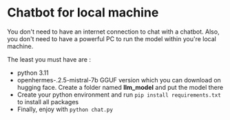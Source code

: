 # Chatbot for local machine 
You don't need to have an internet connection to chat with a chatbot. Also, you don't need to have a powerful PC to run the model within you're local machine. 

The least you must have are :
* python 3.11
* openhermes-.2.5-mistral-7b GGUF version which you can download on hugging face. Create a folder named **llm_model** and put the model there
* Create your python environment and run ```pip install requirements.txt``` to install all packages
* Finally, enjoy with ```python chat.py```